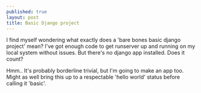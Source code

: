 ```yaml
---
published: true
layout: post
title: Basic Django project
---
```



I find myself wondering what exactly does a 'bare bones basic django project' mean? I've got enough code to get runserver up and running on my local system without issues. But there's no django app installed. Does it count?

Hmm.. It's probably borderline trivial, but I'm going to make an app too. Might as well bring this up to a respectable 'hello world' status before calling it 'basic'.
